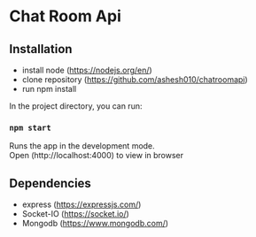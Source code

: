 # Chat Room Api

## Installation
* install node
(https://nodejs.org/en/)
* clone repository
(https://github.com/ashesh010/chatroomapi)
* run npm install

In the project directory, you can run:

### `npm start`
Runs the app in the development mode.<br />
Open (http://localhost:4000) to view in browser

## Dependencies
* express (https://expressjs.com/)
* Socket-IO (https://socket.io/)
* Mongodb (https://www.mongodb.com/)
